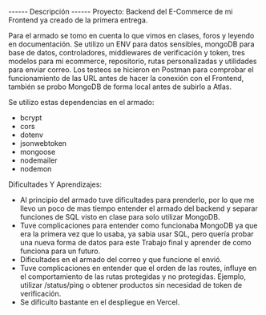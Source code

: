 ------ Descripción ------
Proyecto: Backend del E-Commerce de mi Frontend ya creado de la primera entrega.

Para el armado se tomo en cuenta lo que vimos en clases, foros y leyendo en documentación.
Se utilizo un ENV para datos sensibles, mongoDB para base de datos, controladores, middlewares de verificación y token, tres modelos para mi ecommerce, repositorio, rutas personalizadas y utilidades para enviar correo.
Los testeos se hicieron en Postman para comprobar el funcionamiento de las URL antes de hacer la conexión con el Frontend, también se probo MongoDB de forma local antes de subirlo a Atlas.

Se utilizo estas dependencias en el armado:
- bcrypt
- cors
- dotenv
- jsonwebtoken
- mongoose
- nodemailer
- nodemon

Dificultades Y Aprendizajes:
- Al principio del armado tuve dificultades para prenderlo, por lo que me llevo un poco de mas tiempo entender el armado del backend y separar funciones de SQL visto en clase para solo utilizar MongoDB.
- Tuve complicaciones para entender como funcionaba MongoDB ya que era la primera vez que lo usaba, ya sabia usar SQL, pero quería probar una nueva forma de datos para este Trabajo final y aprender de como funciona para un futuro.
- Dificultades en el armado del correo y que funcione el envió.
- Tuve complicaciones en entender que el orden de las routes, influye en el comportamiento de las rutas protegidas y no protegidas. Ejemplo, utilizar /status/ping o obtener productos sin necesidad de token de verificación.
- Se dificulto bastante en el despliegue en Vercel.
